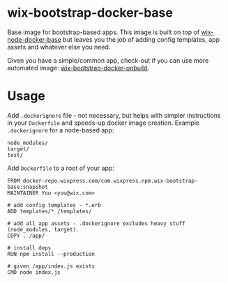 # wix-bootstrap-docker-base

Base image for bootstrap-based apps. This image is built on top of [wix-node-docker-base](https://github.com/wix/wix-node-docker-base) but leaves you the job of adding config templates, app assets and whatever else you need.

Given you have a simple/common app, check-out if you can use more automated image: [wix-bootstrap-docker-onbuild](../wix-bootstrap-docker-onbuild).

# Usage

Add `.dockerignore` file - not necessary, but helps with simpler instructions in your `Dockerfile` and speeds-up docker image creation. Example `.dockerignore` for a node-based app:

```
node_modules/
target/
test/
```

Add `Dockerfile` to a root of your app:

```
FROM docker-repo.wixpress.com/com.wixpress.npm.wix-bootstrap-base:snapshot
MAINTAINER You <you@wix.com>

# add config templates - *.erb
ADD templates/* /templates/

# add all app assets - .dockerignore excludes heavy stuff (node_modules, target).
COPY . /app/

# install deps
RUN npm install --production

# given /app/index.js exists
CMD node index.js
```
